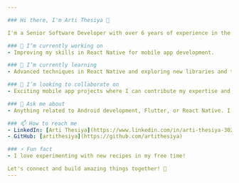 ```yaml
---

### Hi there, I'm Arti Thesiya 👋

I'm a Senior Software Developer with over 6 years of experience in the field. My expertise lies in Java, Kotlin, Dart (Flutter), and JavaScript (React Native). I'm passionate about building innovative mobile applications and exploring new technologies.

### 🔭 I’m currently working on
- Improving my skills in React Native for mobile app development.

### 🌱 I’m currently learning
- Advanced techniques in React Native and exploring new libraries and tools.

### 👯 I’m looking to collaborate on
- Exciting mobile app projects where I can contribute my expertise and learn from others.

### 💬 Ask me about
- Anything related to Android development, Flutter, or React Native. I'm always happy to help!

### 📫 How to reach me
- LinkedIn: [Arti Thesiya](https://www.linkedin.com/in/arti-thesiya-30230615a/)
- GitHub: [artithesiya](https://github.com/artithesiya)

### ⚡ Fun fact
- I love experimenting with new recipes in my free time!

Let's connect and build amazing things together! 🚀
---
```

